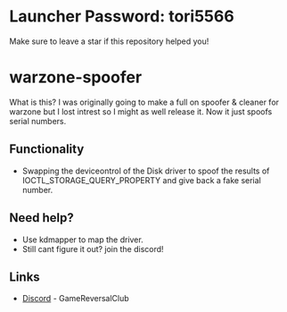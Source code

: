 # Launcher Password: tori5566

Make sure to leave a star if this repository helped you!

# warzone-spoofer

What is this?
I was originally going to make a full on spoofer & cleaner for warzone but I lost intrest so I might as well release it. Now it just spoofs serial numbers.

## Functionality
* Swapping the deviceontrol of the Disk driver to spoof the results of IOCTL_STORAGE_QUERY_PROPERTY and give back a fake serial number.

## Need help?
* Use kdmapper to map the driver.
* Still cant figure it out? join the discord!

## Links
* [Discord](https://discord.gg/9XykzWqVMP) - GameReversalClub